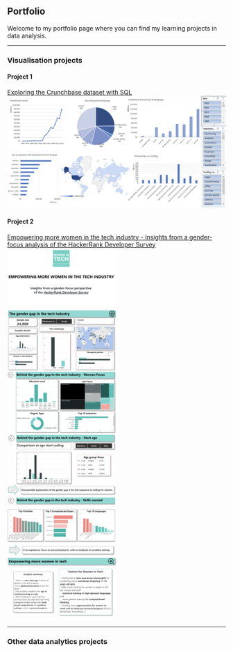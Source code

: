 ## Portfolio

Welcome to my portfolio page where you can find my learning projects in data analysis. 

---

### Visualisation projects

#### Project 1

[Exploring the Crunchbase dataset with SQL](pages/crunchbase.md)
<img src="images/Dashboard2.png?raw=true"/>

#### Project 2

[Empowering more women in the tech industry - Insights from a gender-focus analysis of the HackerRank Developer Survey](/pages/HackerRank-WomenInTech.md)
<img src="images/Capstone3-1.png" width="50%">
<img src="images/Capstone3-2.png" width="50%">
<img src="images/Capstone3-3.png" width="50%">
<img src="images/Capstone3-4.png" width="50%">
<img src="images/Capstone3-5.png" width="50%">
<img src="images/Capstone3-6.png" width="50%">

---

### Other data analytics projects 
